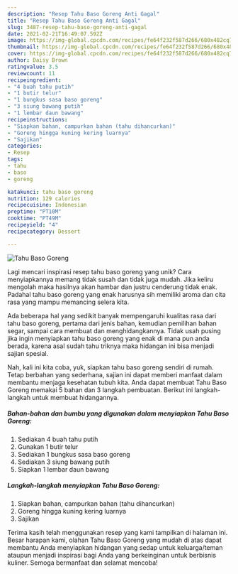 ```yaml
---
description: "Resep Tahu Baso Goreng Anti Gagal"
title: "Resep Tahu Baso Goreng Anti Gagal"
slug: 3487-resep-tahu-baso-goreng-anti-gagal
date: 2021-02-21T16:49:07.592Z
image: https://img-global.cpcdn.com/recipes/fe64f232f587d266/680x482cq70/tahu-baso-goreng-foto-resep-utama.jpg
thumbnail: https://img-global.cpcdn.com/recipes/fe64f232f587d266/680x482cq70/tahu-baso-goreng-foto-resep-utama.jpg
cover: https://img-global.cpcdn.com/recipes/fe64f232f587d266/680x482cq70/tahu-baso-goreng-foto-resep-utama.jpg
author: Daisy Brown
ratingvalue: 3.5
reviewcount: 11
recipeingredient:
- "4 buah tahu putih"
- "1 butir telur"
- "1 bungkus sasa baso goreng"
- "3 siung bawang putih"
- "1 lembar daun bawang"
recipeinstructions:
- "Siapkan bahan, campurkan bahan (tahu dihancurkan)"
- "Goreng hingga kuning kering luarnya"
- "Sajikan"
categories:
- Resep
tags:
- tahu
- baso
- goreng

katakunci: tahu baso goreng 
nutrition: 129 calories
recipecuisine: Indonesian
preptime: "PT10M"
cooktime: "PT49M"
recipeyield: "4"
recipecategory: Dessert

---
```



![Tahu Baso Goreng](https://img-global.cpcdn.com/recipes/fe64f232f587d266/680x482cq70/tahu-baso-goreng-foto-resep-utama.jpg)

Lagi mencari inspirasi resep tahu baso goreng yang unik? Cara menyiapkannya memang tidak susah dan tidak juga mudah. Jika keliru mengolah maka hasilnya akan hambar dan justru cenderung tidak enak. Padahal tahu baso goreng yang enak harusnya sih memiliki aroma dan cita rasa yang mampu memancing selera kita.

Ada beberapa hal yang sedikit banyak mempengaruhi kualitas rasa dari tahu baso goreng, pertama dari jenis bahan, kemudian pemilihan bahan segar, sampai cara membuat dan menghidangkannya. Tidak usah pusing jika ingin menyiapkan tahu baso goreng yang enak di mana pun anda berada, karena asal sudah tahu triknya maka hidangan ini bisa menjadi sajian spesial.




Nah, kali ini kita coba, yuk, siapkan tahu baso goreng sendiri di rumah. Tetap berbahan yang sederhana, sajian ini dapat memberi manfaat dalam membantu menjaga kesehatan tubuh kita. Anda dapat membuat Tahu Baso Goreng memakai 5 bahan dan 3 langkah pembuatan. Berikut ini langkah-langkah untuk membuat hidangannya.

<!--inarticleads1-->

##### Bahan-bahan dan bumbu yang digunakan dalam menyiapkan Tahu Baso Goreng:

1. Sediakan 4 buah tahu putih
1. Gunakan 1 butir telur
1. Sediakan 1 bungkus sasa baso goreng
1. Sediakan 3 siung bawang putih
1. Siapkan 1 lembar daun bawang




<!--inarticleads2-->

##### Langkah-langkah menyiapkan Tahu Baso Goreng:

1. Siapkan bahan, campurkan bahan (tahu dihancurkan)
1. Goreng hingga kuning kering luarnya
1. Sajikan




Terima kasih telah menggunakan resep yang kami tampilkan di halaman ini. Besar harapan kami, olahan Tahu Baso Goreng yang mudah di atas dapat membantu Anda menyiapkan hidangan yang sedap untuk keluarga/teman ataupun menjadi inspirasi bagi Anda yang berkeinginan untuk berbisnis kuliner. Semoga bermanfaat dan selamat mencoba!
